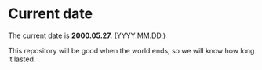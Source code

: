 # Current date

The current date is **2000.05.27.** (YYYY.MM.DD.)

This repository will be good when the world ends, so we will know how long it lasted.